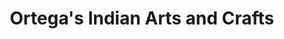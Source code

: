 ---
title: "Ortega's Indian Arts and Crafts"
url: /gallup/ortegas-indian-arts-and-crafts/
shop: gift
---
